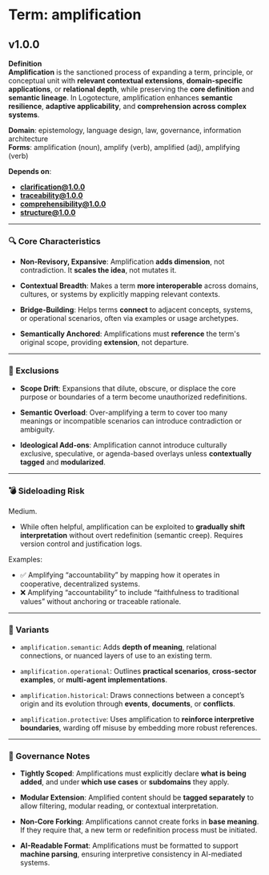 # Term: amplification

## v1.0.0

**Definition**  
**Amplification** is the sanctioned process of expanding a term, principle, or conceptual unit with **relevant contextual extensions**, **domain-specific applications**, or **relational depth**, while preserving the **core definition** and **semantic lineage**. In Logotecture, amplification enhances **semantic resilience**, **adaptive applicability**, and **comprehension across complex systems**.

**Domain**: epistemology, language design, law, governance, information architecture  
**Forms**: amplification (noun), amplify (verb), amplified (adj), amplifying (verb)

**Depends on**:  
- **clarification@1.0.0**  
- **traceability@1.0.0**  
- **comprehensibility@1.0.0**  
- **structure@1.0.0**

---

### 🔍 Core Characteristics

- **Non-Revisory, Expansive**: Amplification **adds dimension**, not contradiction. It **scales the idea**, not mutates it.

- **Contextual Breadth**: Makes a term **more interoperable** across domains, cultures, or systems by explicitly mapping relevant contexts.

- **Bridge-Building**: Helps terms **connect** to adjacent concepts, systems, or operational scenarios, often via examples or usage archetypes.

- **Semantically Anchored**: Amplifications must **reference** the term's original scope, providing **extension**, not departure.

---

### 🚧 Exclusions

- **Scope Drift**: Expansions that dilute, obscure, or displace the core purpose or boundaries of a term become unauthorized redefinitions.

- **Semantic Overload**: Over-amplifying a term to cover too many meanings or incompatible scenarios can introduce contradiction or ambiguity.

- **Ideological Add-ons**: Amplification cannot introduce culturally exclusive, speculative, or agenda-based overlays unless **contextually tagged** and **modularized**.

---

### 💣 Sideloading Risk

Medium.  
- While often helpful, amplification can be exploited to **gradually shift interpretation** without overt redefinition (semantic creep). Requires version control and justification logs.

Examples:
- ✅ Amplifying “accountability” by mapping how it operates in cooperative, decentralized systems.  
- ❌ Amplifying “accountability” to include “faithfulness to traditional values” without anchoring or traceable rationale.

---

### 🔁 Variants

- `amplification.semantic`: Adds **depth of meaning**, relational connections, or nuanced layers of use to an existing term.

- `amplification.operational`: Outlines **practical scenarios**, **cross-sector examples**, or **multi-agent implementations**.

- `amplification.historical`: Draws connections between a concept’s origin and its evolution through **events**, **documents**, or **conflicts**.

- `amplification.protective`: Uses amplification to **reinforce interpretive boundaries**, warding off misuse by embedding more robust references.

---

### 🔐 Governance Notes

- **Tightly Scoped**: Amplifications must explicitly declare **what is being added**, and under **which use cases** or **subdomains** they apply.

- **Modular Extension**: Amplified content should be **tagged separately** to allow filtering, modular reading, or contextual interpretation.

- **Non-Core Forking**: Amplifications cannot create forks in **base meaning**. If they require that, a new term or redefinition process must be initiated.

- **AI-Readable Format**: Amplifications must be formatted to support **machine parsing**, ensuring interpretive consistency in AI-mediated systems.
